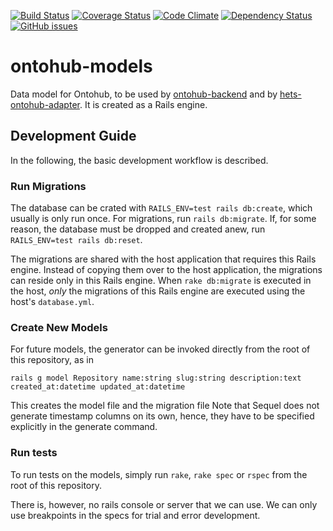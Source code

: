 [![Build Status](https://travis-ci.org/ontohub/ontohub-models.svg?branch=master)](https://travis-ci.org/ontohub/ontohub-models)
[![Coverage Status](https://coveralls.io/repos/github/ontohub/ontohub-models/badge.svg?branch=master)](https://coveralls.io/github/ontohub/ontohub-models?branch=master)
[![Code Climate](https://codeclimate.com/github/ontohub/ontohub-models/badges/gpa.svg)](https://codeclimate.com/github/ontohub/ontohub-models)
[![Dependency Status](https://gemnasium.com/badges/github.com/ontohub/ontohub-models.svg)](https://gemnasium.com/github.com/ontohub/ontohub-models)
[![GitHub issues](https://img.shields.io/github/issues/ontohub/ontohub-models.svg?maxAge=2592000)](https://waffle.io/ontohub/ontohub-backend?source=ontohub%2Fontohub-models)

# ontohub-models
Data model for Ontohub, to be used by [ontohub-backend](https://github.com/ontohub/ontohub-backend) and by [hets-ontohub-adapter](https://github.com/ontohub/hets-ontohub-adapter).
It is created as a Rails engine.

## Development Guide

In the following, the basic development workflow is described.

### Run Migrations
The database can be crated with `RAILS_ENV=test rails db:create`, which usually is only run once.
For migrations, run `rails db:migrate`.
If, for some reason, the database must be dropped and created anew, run `RAILS_ENV=test rails db:reset`.

The migrations are shared with the host application that requires this Rails engine.
Instead of copying them over to the host application, the migrations can reside only in this Rails engine.
When `rake db:migrate` is executed in the host, *only* the migrations of this Rails engine are executed using the host's `database.yml`.

### Create New Models
For future models, the generator can be invoked directly from the root of this repository, as in
```
rails g model Repository name:string slug:string description:text created_at:datetime updated_at:datetime
```
This creates the model file and the migration file
Note that Sequel does not generate timestamp columns on its own, hence, they have to be specified explicitly in the generate command.

### Run tests
To run tests on the models, simply run `rake`, `rake spec` or `rspec` from the root of this repository.

There is, however, no rails console or server that we can use.
We can only use breakpoints in the specs for trial and error development.
